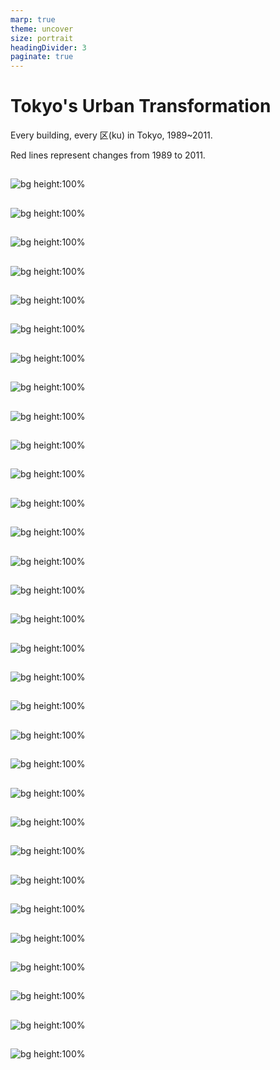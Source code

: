 ```yaml
---
marp: true
theme: uncover
size: portrait 
headingDivider: 3
paginate: true
---
```


# Tokyo's Urban Transformation

Every building, every 区(ku) in Tokyo, 1989~2011.

Red lines represent changes from 1989 to 2011.

##

![bg height:100%](building/%E4%B8%89%E9%B7%B9%E5%B8%82.png) 


##

![bg height:100%](building/%E4%B8%96%E7%94%B0%E8%B0%B7%E5%8C%BA.png) 

##

![bg height:100%](building/%E4%B8%AD%E5%A4%AE%E5%8C%BA.png) 

##

![bg height:100%](building/%E4%B8%AD%E9%87%8E%E5%8C%BA.png) 

##

![bg height:100%](building/%E5%8C%97%E5%8C%BA.png) 

##

![bg height:100%](building/%E5%8D%83%E4%BB%A3%E7%94%B0%E5%8C%BA.png) 

##

![bg height:100%](building/%E5%8F%B0%E6%9D%B1%E5%8C%BA.png) 

##

![bg height:100%](building/%E5%92%8C%E5%85%89%E5%B8%82.png) 

##

![bg height:100%](building/%E5%93%81%E5%B7%9D%E5%8C%BA.png) 

##

![bg height:100%](building/%E5%A2%A8%E7%94%B0%E5%8C%BA.png) 

##

![bg height:100%](building/%E5%A4%A7%E7%94%B0%E5%8C%BA.png) 

##

![bg height:100%](building/%E5%B7%9D%E5%8F%A3%E5%B8%82.png) 

##

![bg height:100%](building/%E6%96%87%E4%BA%AC%E5%8C%BA.png) 

##

![bg height:100%](building/%E6%96%B0%E5%AE%BF%E5%8C%BA.png) 

##

![bg height:100%](building/%E6%96%B0%E5%BA%A7%E5%B8%82.png) 

##

![bg height:100%](building/%E6%9D%89%E4%B8%A6%E5%8C%BA.png) 

##

![bg height:100%](building/%E6%9D%BF%E6%A9%8B%E5%8C%BA.png) 

##

![bg height:100%](building/%E6%AD%A6%E8%94%B5%E9%87%8E%E5%B8%82.png) 

##

![bg height:100%](building/%E6%B1%9F%E6%88%B8%E5%B7%9D%E5%8C%BA.png) 

##

![bg height:100%](building/%E6%B1%9F%E6%9D%B1%E5%8C%BA.png) 

##

![bg height:100%](building/%E6%B8%8B%E8%B0%B7%E5%8C%BA.png) 

##

![bg height:100%](building/%E6%B8%AF%E5%8C%BA.png) 

##

![bg height:100%](building/%E7%8B%9B%E6%B1%9F%E5%B8%82.png) 

##

![bg height:100%](building/%E7%9B%AE%E9%BB%92%E5%8C%BA.png) 

##

![bg height:100%](building/%E7%B7%B4%E9%A6%AC%E5%8C%BA.png) 

##

![bg height:100%](building/%E8%8D%92%E5%B7%9D%E5%8C%BA.png) 

##

![bg height:100%](building/%E8%91%9B%E9%A3%BE%E5%8C%BA.png) 

##

![bg height:100%](building/%E8%A5%BF%E6%9D%B1%E4%BA%AC%E5%B8%82.png) 

##

![bg height:100%](building/%E8%AA%BF%E5%B8%83%E5%B8%82.png) 

##

![bg height:100%](building/%E8%B1%8A%E5%B3%B6%E5%8C%BA.png) 

##

![bg height:100%](building/%E8%B6%B3%E7%AB%8B%E5%8C%BA.png)